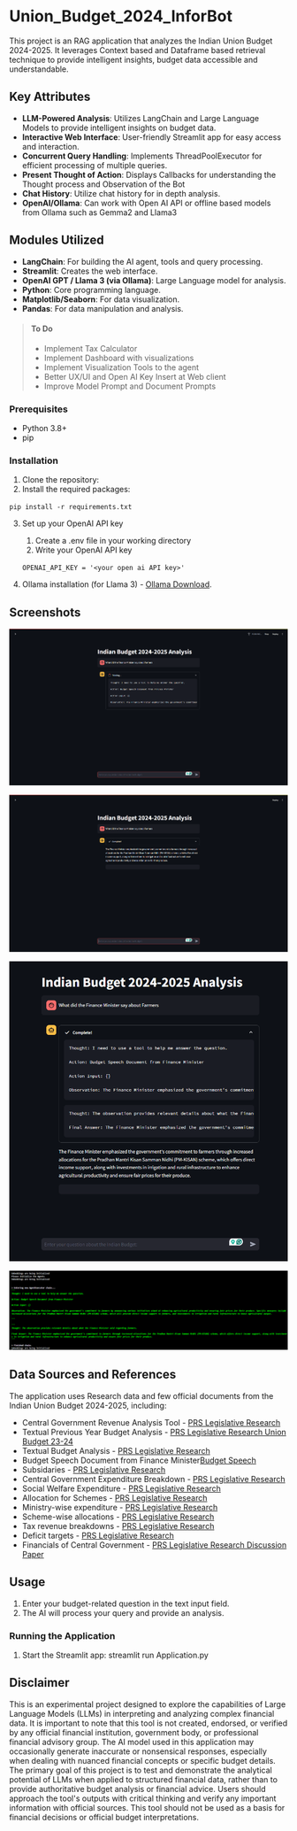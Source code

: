 # Union_Budget_2024_InforBot

This project is an RAG application that analyzes the Indian Union Budget 2024-2025.
It leverages Context based and Dataframe based retrieval technique to provide intelligent insights, budget data accessible and understandable.


## Key Attributes

- **LLM-Powered Analysis**: Utilizes LangChain and Large Language Models to provide intelligent insights on budget data.
- **Interactive Web Interface**: User-friendly Streamlit app for easy access and interaction.
- **Concurrent Query Handling**: Implements ThreadPoolExecutor for efficient processing of multiple queries.
- **Present Thought of Action**: Displays Callbacks for understanding the Thought process and Observation of the Bot
- **Chat History**: Utilize chat history for in depth analysis.
- **OpenAI/Ollama**: Can work with Open AI API or offline based models from Ollama such as Gemma2 and Llama3

## Modules Utilized

- **LangChain**: For building the AI agent, tools and query processing.
- **Streamlit**: Creates the web interface.
- **OpenAI GPT / Llama 3 (via Ollama)**: Large Language model for analysis.
- **Python**: Core programming language.
- **Matplotlib/Seaborn**: For data visualization.
- **Pandas**: For data manipulation and analysis.

> #### To Do
> - Implement Tax Calculator
> - Implement Dashboard with visualizations
> - Implement Visualization Tools to the agent
> - Better UX/UI and Open AI Key Insert at Web client
> - Improve Model Prompt and Document Prompts


### Prerequisites

- Python 3.8+
- pip

### Installation

1. Clone the repository:
2. Install the required packages:

`pip install -r requirements.txt`

3. Set up your OpenAI API key 
    1. Create a .env file in your working directory
    2. Write your OpenAI API key
    
    `OPENAI_API_KEY = '<your open ai API key>'`

4. Ollama installation (for Llama 3) - [Ollama Download](https://ollama.com/download).

## Screenshots

![Terminal](Outputs\Output4.png)

![Thinking](Outputs\Output3.png)

![Complete](Outputs\Output2.png)

![Callback](Outputs\Output1.png)

## Data Sources and References

The application uses Research data and few official documents from the Indian Union Budget 2024-2025, including:
- Central Government Revenue Analysis Tool - [PRS Legislative Research](https://prsindia.org/budgets/parliament/interim-union-budget-2024-25-analysis)
- Textual Previous Year Budget Analysis - [PRS Legislative Research Union Budget 23-24](https://prsindia.org/files/budget/budget_parliament/2023/Union_Budget_Analysis-2023-24.pdf)
- Textual Budget Analysis - [PRS Legislative Research](https://prsindia.org/budgets/parliament/interim-union-budget-2024-25-analysis)
- Budget Speech Document from Finance Minister[Budget Speech](https://www.indiabudget.gov.in/doc/budget_speech.pdf)
- Subsidaries - [PRS Legislative Research](https://prsindia.org/budgets/parliament/interim-union-budget-2024-25-analysis)
- Central Government Expenditure Breakdown - [PRS Legislative Research](https://prsindia.org/budgets/parliament/interim-union-budget-2024-25-analysis)
- Social Welfare Expenditure - [PRS Legislative Research](https://prsindia.org/budgets/parliament/interim-union-budget-2024-25-analysis)
- Allocation for Schemes - [PRS Legislative Research](https://prsindia.org/budgets/parliament/interim-union-budget-2024-25-analysis)
- Ministry-wise expenditure - [PRS Legislative Research](https://prsindia.org/budgets/parliament/interim-union-budget-2024-25-analysis)
- Scheme-wise allocations - [PRS Legislative Research](https://prsindia.org/budgets/parliament/interim-union-budget-2024-25-analysis)
- Tax revenue breakdowns - [PRS Legislative Research](https://prsindia.org/budgets/parliament/interim-union-budget-2024-25-analysis)
- Deficit targets - [PRS Legislative Research](https://prsindia.org/budgets/parliament/interim-union-budget-2024-25-analysis)
- Financials of Central Government - [PRS Legislative Research Discussion Paper](https://prsindia.org/files/budget/Finance_of_the_Central_Government_2019-20_to_2024-25.pdf)



## Usage

1. Enter your budget-related question in the text input field.
2. The AI will process your query and provide an analysis.

### Running the Application

1. Start the Streamlit app:
streamlit run Application.py

## Disclaimer

This is an experimental project designed to explore the capabilities of Large Language Models (LLMs) in interpreting and analyzing complex financial data.
It is important to note that this tool is not created, endorsed, or verified by any official financial institution, government body, or professional financial advisory group.
The AI model used in this application may occasionally generate inaccurate or nonsensical responses, especially when dealing with nuanced financial concepts or specific budget details.
The primary goal of this project is to test and demonstrate the analytical potential of LLMs when applied to structured financial data, rather than to provide authoritative budget analysis or financial advice.
Users should approach the tool's outputs with critical thinking and verify any important information with official sources.
This tool should not be used as a basis for financial decisions or official budget interpretations.

